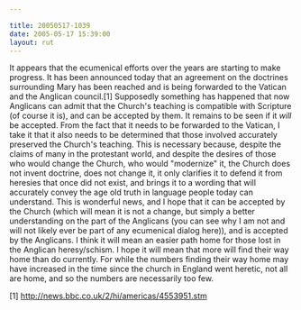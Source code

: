 ```yaml
---

title: 20050517-1039
date: 2005-05-17 15:39:00
layout: rut
---
```


<p>It appears that the ecumenical efforts over the years are starting
to make progress.  It has been announced today that an agreement
on the doctrines surrounding Mary has been reached and is being
forwarded to the Vatican and the Anglican council.[1] Supposedly
something has happened that now Anglicans can admit that the Church's
teaching is compatible with Scripture (of course it is), and can
be accepted by them.  It remains to be seen if it <em>will</em>
be accepted.  From the fact that it needs to be forwarded to the
Vatican, I take it that it also needs to be determined that those
involved accurately preserved the Church's teaching.  This is
necessary because, despite the claims of many in the protestant
world, and despite the desires of those who would change the Church,
who would "modernize" it, the Church does not invent doctrine, does
not change it, it only clarifies it to defend it from heresies that
once did not exist, and brings it to a wording that will accurately
convey the age old truth in language people today can understand.
This is wonderful news, and I hope that it can be accepted by the
Church (which will mean it is not a change, but simply a better
understanding on the part of the Anglicans (you can see why I am not
and will not likely ever be part of any ecumenical dialog here)),
and is accepted by the Anglicans.  I think it will mean an easier
path home for those lost in the Anglican heresy/schism.  I hope it
will mean that more will find their way home than do currently.
For while the numbers finding their way home may have increased in
the time since the church in England went heretic, not all are home,
and so the numbers are necessarily too few.</p>

[1] http://news.bbc.co.uk/2/hi/americas/4553951.stm

